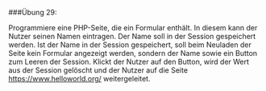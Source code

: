 ###Übung 29:

Programmiere eine PHP-Seite, die ein Formular enthält. In diesem kann der Nutzer seinen Namen eintragen. Der Name soll in der Session gespeichert werden. Ist der Name in der Session gespeichert, soll beim Neuladen der Seite kein Formular angezeigt werden, sondern der Name sowie ein Button zum Leeren der Session. Klickt der Nutzer auf den Button, wird der Wert aus der Session gelöscht und der Nutzer auf die Seite https://www.helloworld.org/ weitergeleitet.